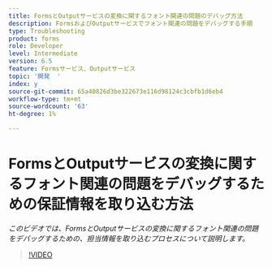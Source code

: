 ```yaml
---
title: FormsとOutputサービスの変換に関するフォント関連の問題のデバッグ方法
description: FormsおよびOutputサービスでフォント関連の問題をデバッグする手順
type: Troubleshooting
product: forms
role: Developer
level: Intermediate
version: 6.5
feature: Formsサービス、Outputサービス
topic: '開発  '
index: y
source-git-commit: 65a40826d3be322673e116d98124c3cbfb1d6eb4
workflow-type: tm+mt
source-wordcount: '63'
ht-degree: 1%

---
```



# FormsとOutputサービスの変換に関するフォント関連の問題をデバッグするための保証情報を取り込む方法

*このビデオでは、FormsとOutputサービスの変換に関するフォント関連の問題をデバッグするための、担当情報を取り込むプロセスについて説明します。*

>[!VIDEO](https://video.tv.adobe.com/v/335487?quality=9&learn=on)
